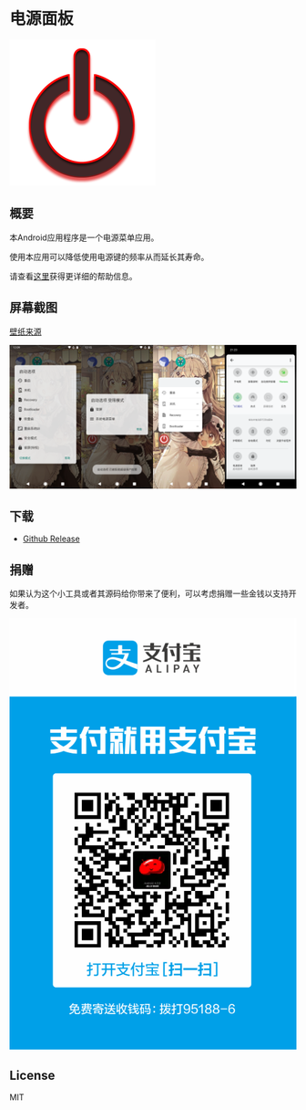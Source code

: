 # 电源面板

![image](./app/src/main/res/mipmap/ic_launcher.png)

## 概要
本Android应用程序是一个电源菜单应用。

使用本应用可以降低使用电源键的频率从而延长其寿命。

请查看[这里](./app/src/main/res/raw-zh-rCN/help.md)获得更详细的帮助信息。

## 屏幕截图

[壁纸来源](https://www.pixiv.net/artworks/84998106)

<img src="/annex/Screenshot_20201121-120926.png" width="25%" /><img src="/annex/Screenshot_20201121-121516.png" width="25%" /><img src="/annex/Screenshot_20201121-121001.png" width="25%" /><img src="/annex/Screenshot_20201122-212313.png" width="25%" />

## 下载
* [Github Release](https://github.com/ryuunoakaihitomi/rebootmenu/releases)

## 捐赠
如果认为这个小工具或者其源码给你带来了便利，可以考虑捐赠一些金钱以支持开发者。

![image](./app/src/main/assets/donate.webp)

## License
MIT